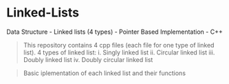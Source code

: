 # Linked-Lists
Data Structure - Linked lists (4 types) - Pointer Based Implementation - C++

> This repository contains 4 cpp files (each file for one type of linked list).
> 4 types of linked list:
    i. Singly linked list
    ii. Circular linked list
    iii. Doubly linked list
    iv. Doubly circular linked list

> Basic iplementation of each linked list and their functions
